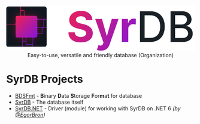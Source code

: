 <p align=center>
  <picture>
    <source media="(prefers-color-scheme: dark)" srcset="images/logo_dark.svg">
    <source media="(prefers-color-scheme: light)" srcset="images/logo_light.svg">
    <img alt="Logo" src="images/logo_light.svg">
  </picture>
  <br>
  Easy-to-use, versatile and friendly database (Organization)
</p>

<h1>SyrDB Projects</h1>
<ul>
  <li><a href="https://github.com/syrdb/BDSFmt">BDSFmt</a> - <strong>B</strong>inary <strong>D</strong>ata <strong>S</strong>torage <strong>F</strong>or<strong>m</strong>a<strong>t</strong> for database</li>
  <li><a href="https://github.com/syrdb/SyrDB">SyrDB</a> - The database itself</li>
  <li><a href="https://github.com/syrdb/SyrD.NET">SyrDB.NET</a> - Driver (module) for working with SyrDB on .NET 6 <em>(by <a href="https://github.com/EgorBron">@EgorBron</a>)</em></li>
</ul>

